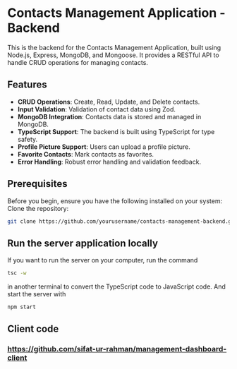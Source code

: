 # Contacts Management Application - Backend

This is the backend for the Contacts Management Application, built using Node.js, Express, MongoDB, and Mongoose. It provides a RESTful API to handle CRUD operations for managing contacts.

## Features

- **CRUD Operations**: Create, Read, Update, and Delete contacts.
- **Input Validation**: Validation of contact data using Zod.
- **MongoDB Integration**: Contacts data is stored and managed in MongoDB.
- **TypeScript Support**: The backend is built using TypeScript for type safety.
- **Profile Picture Support**: Users can upload a profile picture.
- **Favorite Contacts**: Mark contacts as favorites.
- **Error Handling**: Robust error handling and validation feedback.

## Prerequisites

Before you begin, ensure you have the following installed on your system:
Clone the repository:
   ```bash
   git clone https://github.com/yourusername/contacts-management-backend.git
```

## Run the server application locally

If you want to run the server on your computer, run the command  
```bash 
tsc -w
```
in another terminal to convert the TypeScript code to JavaScript code. And start the server with 
```bash
npm start
```


## Client code 
### https://github.com/sifat-ur-rahman/management-dashboard-client
